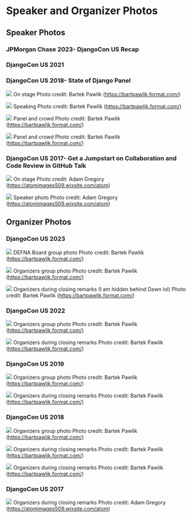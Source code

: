 # Speaker and Organizer Photos

## Speaker Photos

### JPMorgan Chase 2023- DjangoCon US Recap

### DjangoCon US 2021

### DjangoCon US 2018- State of Django Panel

![](speaker-and-organizer-photos/djangocon-us-2018-state-of-django-panel-side.jpg)
On stage
Photo credit: Bartek Pawlik (https://bartpawlik.format.com/)

![](speaker-and-organizer-photos/djangocon-us-2018-state-of-django-panel-me-speaking.jpg)
Speaking
Photo credit: Bartek Pawlik (https://bartpawlik.format.com/)

![](speaker-and-organizer-photos/djangocon-us-2018-state-of-django-panel-front.jpg)
Panel and crowd
Photo credit: Bartek Pawlik (https://bartpawlik.format.com/)

![](speaker-and-organizer-photos/djangocon-us-2018-state-of-django-panel-crowd.jpg)
Panel and crowd
Photo credit: Bartek Pawlik (https://bartpawlik.format.com/)

### DjangoCon US 2017- Get a Jumpstart on Collaboration and Code Review in GitHub Talk

![](speaker-and-organizer-photos/djangocon-us-2017-on-stage.jpg)
On stage
Photo credit: Adam Gregory (https://atomimages509.wixsite.com/atom)

![](speaker-and-organizer-photos/djangocon-us-2017-speaker-photo.jpg)
Speaker photo
Photo credit: Adam Gregory (https://atomimages509.wixsite.com/atom)

## Organizer Photos

### DjangoCon US 2023

![](speaker-and-organizer-photos/djangocon-us-2023-defna-board-outside.jpg)
DEFNA Board group photo
Photo credit: Bartek Pawlik (https://bartpawlik.format.com/)

![](speaker-and-organizer-photos/djangocon-us-2023-organizers-outside.jpg)
Organizers group photo
Photo credit: Bartek Pawlik (https://bartpawlik.format.com/)

![](speaker-and-organizer-photos/djangocon-us-2023-organizers-stage.jpg)
Organizers during closing remarks (I am hidden behind Dawn lol)
Photo credit: Bartek Pawlik (https://bartpawlik.format.com/)

### DjangoCon US 2022

![](speaker-and-organizer-photos/djangocon-us-2022-organizers-outside.jpg)
Organizers group photo
Photo credit: Bartek Pawlik (https://bartpawlik.format.com/)

![](speaker-and-organizer-photos/djangocon-us-2022-organizers-stage.jpg)
Organizers during closing remarks
Photo credit: Bartek Pawlik (https://bartpawlik.format.com/)

### DjangoCon US 2019

![](speaker-and-organizer-photos/djangocon-us-2019-organizers-outside.jpg)
Organizers group photo
Photo credit: Bartek Pawlik (https://bartpawlik.format.com/)

![](speaker-and-organizer-photos/djangocon-us-2019-organizers-stage.jpg)
Organizers during closing remarks
Photo credit: Bartek Pawlik (https://bartpawlik.format.com/)

### DjangoCon US 2018

![](speaker-and-organizer-photos/djangocon-us-2018-organizers-outside.jpg)
Organizers group photo
Photo credit: Bartek Pawlik (https://bartpawlik.format.com/)

![](speaker-and-organizer-photos/djangocon-us-2018-organizers-stage-side.jpg)
Organizers during closing remarks 
Photo credit: Bartek Pawlik (https://bartpawlik.format.com/)

![](speaker-and-organizer-photos/djangocon-us-2018-organizers-stage.jpg)
Organizers during closing remarks
Photo credit: Bartek Pawlik (https://bartpawlik.format.com/)

### DjangoCon US 2017

![](speaker-and-organizer-photos/djangocon-us-2017-organizers-stage.jpg)
Organizers during closing remarks 
Photo credit: Adam Gregory (https://atomimages509.wixsite.com/atom)
